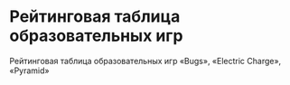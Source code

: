 # Рейтинговая таблица образовательных игр

Рейтинговая таблица образовательных игр «Bugs», «Electric Charge», «Pyramid»
